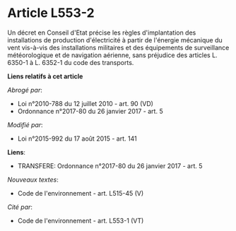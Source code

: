 # Article L553-2

Un décret en Conseil d'Etat précise les règles d'implantation des installations de production d'électricité à partir de
l'énergie mécanique du vent vis-à-vis des installations militaires et des équipements de surveillance météorologique et de
navigation aérienne, sans préjudice des articles L. 6350-1 à L. 6352-1 du code des transports.

**Liens relatifs à cet article**

_Abrogé par_:

  - Loi n°2010-788 du 12 juillet 2010 - art. 90 (VD)
  - Ordonnance n°2017-80 du 26 janvier 2017 - art. 5

_Modifié par_:

  - Loi n°2015-992 du 17 août 2015 - art. 141

**Liens**:

  - TRANSFERE: Ordonnance n°2017-80 du 26 janvier 2017 - art. 5

_Nouveaux textes_:

  - Code de l'environnement - art. L515-45 (V)

_Cité par_:

  - Code de l'environnement - art. L553-1 (VT)

